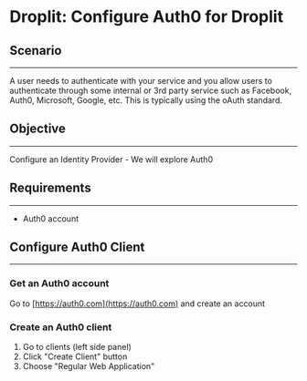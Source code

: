 # Droplit: Configure Auth0 for Droplit

## Scenario

---

A user needs to authenticate with your service and you allow users to authenticate through some internal or 3rd party service such as Facebook, Auth0, Microsoft, Google, etc. This is typically using the oAuth standard.

## Objective

---

Configure an Identity Provider - We will explore Auth0

## Requirements

---

* Auth0 account

## Configure Auth0 Client

---

### Get an Auth0 account

Go to [https://auth0.com](https://auth0.com) and create an account

### Create an Auth0 client

1. Go to clients \(left side panel\)
2. Click "Create Client" button
3. Choose "Regular Web Application"





